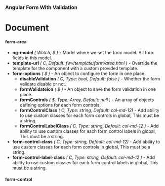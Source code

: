 ### Angular Form With Validation

# Document

#### form-area
* **ng-model** *( Watch, $ )* - Model where we set the form model. All form fields in this model. 
* **template-url** *( C, Default: fwv/template/form/area.html )* - Override the template for the component with a custom provided template.
* **form-options** *( $ )* - An object to configure the form in one place.
    * **disableValidation** *( C, Type: bool, Default: false )* - Whether the form validate disable or not.
    * **formValidateion** *( $ )* - An object to save the form validation in one place.
    * **formControls** *( $, Type: Array, Default: null )* - An array of objects defining options for each form controls.
    * **formControlClass** *( C, Type: string, Default: col-md-12)* - Add ability to use custom classes for each form controls in global, This must be a string.
    * **formControlLabelClass** *( C, Type: string, Default: col-md-12 )* - Add ability to use custom classes for each form control labels in global, This must be a string.
* **form-control-class** *( C, Type: string, Default: col-md-12)* - Add ability to use custom classes for each form controls in global, This must be a string.
* **form-control-label-class** *( C, Type: string, Default: col-md-12 )* - Add ability to use custom classes for each form control labels in global, This must be a string.

#### form-control
